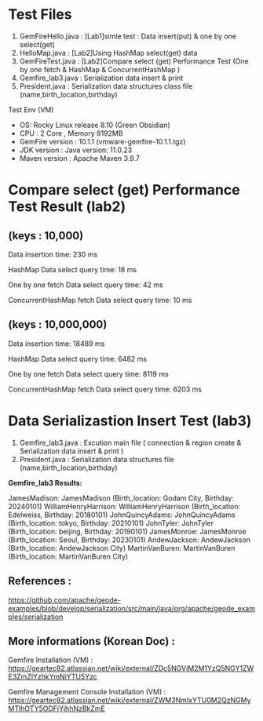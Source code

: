 # Test Files
1. GemFireHello.java     : [Lab1]simle test : Data insert(put) & one by one select(get)
2. HelloMap.java         : [Lab2]Using HashMap select(get) data   
3. GemFireTest.java     : [Lab2]Compare select (get) Performance Test (One by one fetch & HashMap & ConcurrentHashMap )
4. Gemfire_lab3.java  :  Serialization data insert & print 
5. President.java     :  Serialization data structures class file (name,birth_location,birthday)
    
Test Env (VM)

* OS: Rocky Linux release 8.10 (Green Obsidian)
* CPU : 2 Core , Memory 8192MB
* GemFire version : 10.1.1 (vmware-gemfire-10.1.1.tgz)
* JDK version : Java version: 11.0.23
* Maven version : Apache Maven 3.9.7 

# Compare select (get) Performance Test Result (lab2)

## (keys : 10,000)

Data insertion time: 230 ms

HashMap Data select query time: 18 ms

One by one fetch Data select query time: 42 ms

ConcurrentHashMap fetch Data select query time: 10 ms

## (keys : 10,000,000)

Data insertion time: 18489 ms

HashMap Data select query time: 6482 ms

One by one fetch Data select query time: 8119 ms

ConcurrentHashMap fetch Data select query time: 6203 ms

# Data Serializastion Insert Test (lab3)
1. Gemfire_lab3.java  :  Excution main file ( connection & region create & Serialization data insert & print )
2. President.java     :  Serialization data structures file (name,birth_location,birthday)

**Gemfire_lab3 Results:**

JamesMadison: JamesMadison (Birth_location: Godam City, Birthday: 20240101)
WilliamHenryHarrison: WilliamHenryHarrison (Birth_location: Edelweiss, Birthday: 20180101)
JohnQuincyAdams: JohnQuincyAdams (Birth_location: tokyo, Birthday: 20210101)
JohnTyler: JohnTyler (Birth_location: beijing, Birthday: 20190101)
JamesMonroe: JamesMonroe (Birth_location: Seoul, Birthday: 20230101)
AndewJackson: AndewJackson (Birth_location: AndewJackson City)
MartinVanBuren: MartinVanBuren (Birth_location: MartinVanBuren City)

## References : 
https://github.com/apache/geode-examples/blob/develop/serialization/src/main/java/org/apache/geode_examples/serialization

## More informations (Korean Doc) : 

Gemfire Installation (VM) : https://geartec82.atlassian.net/wiki/external/ZDc5NGVjM2M1YzQ5NGY1ZWE3ZmZlYzhkYmNiYTU5Yzc

Gemfire Management Console Installation (VM) : https://geartec82.atlassian.net/wiki/external/ZWM3NmIxYTU0M2QzNGMyMTlhOTY5ODFjYjhhNzBkZmE



